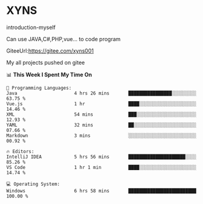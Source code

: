 # XYNS
introduction-myself

Can use JAVA,C#,PHP,vue... to code program

GiteeUrl:https://gitee.com/xyns001

My all projects pushed on gitee

<!--START_SECTION:waka-->
📊 **This Week I Spent My Time On** 

```text
💬 Programming Languages: 
Java                     4 hrs 26 mins       ████████████████░░░░░░░░░   63.75 % 
Vue.js                   1 hr                ████░░░░░░░░░░░░░░░░░░░░░   14.46 % 
XML                      54 mins             ███░░░░░░░░░░░░░░░░░░░░░░   12.93 % 
YAML                     32 mins             ██░░░░░░░░░░░░░░░░░░░░░░░   07.66 % 
Markdown                 3 mins              ░░░░░░░░░░░░░░░░░░░░░░░░░   00.92 % 

🔥 Editors: 
IntelliJ IDEA            5 hrs 56 mins       █████████████████████░░░░   85.26 % 
VS Code                  1 hr 1 min          ████░░░░░░░░░░░░░░░░░░░░░   14.74 % 

💻 Operating System: 
Windows                  6 hrs 58 mins       █████████████████████████   100.00 % 
```


<!--END_SECTION:waka-->
